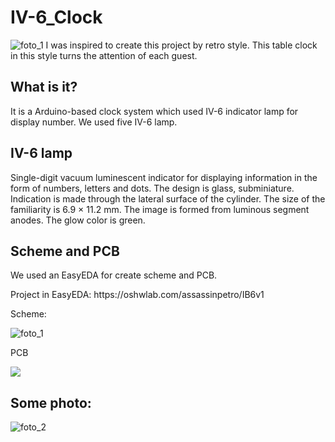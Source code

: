 # IV-6_Clock
![foto_1](https://github.com/petro228/IV-6_Clock/blob/main/IV-6_1.jpg)
I was inspired to create this project by retro style. This table clock in this style turns the attention of each guest.
## What is it?
It is a Arduino-based clock system which used IV-6 indicator lamp for display number.
We used five IV-6 lamp.
## IV-6 lamp
<p>Single-digit vacuum luminescent indicator for displaying information in the form of numbers, letters and dots. 
The design is glass, subminiature. Indication is made through the lateral surface of the cylinder.
The size of the familiarity is 6.9 × 11.2 mm. The image is formed from luminous segment anodes. The glow color is green.</p>

## Scheme and PCB
<p>We used an EasyEDA for create scheme and PCB.</p>
<p>Project in EasyEDA: https://oshwlab.com/assassinpetro/IB6v1 </p> 
<p>Scheme:</p> 

![foto_1](https://image.easyeda.com/histories/39f903ab9b2d4ff09a9e45f50fb572c8.png)

<p>PCB</p> 

![](https://image.easyeda.com/histories/9a845fad1e1b445ca19e5a2c9cdfe5b4.png)

## Some photo:



![foto_2](https://github.com/petro228/IV-6_Clock/blob/main/IV-6_2.jpg)
